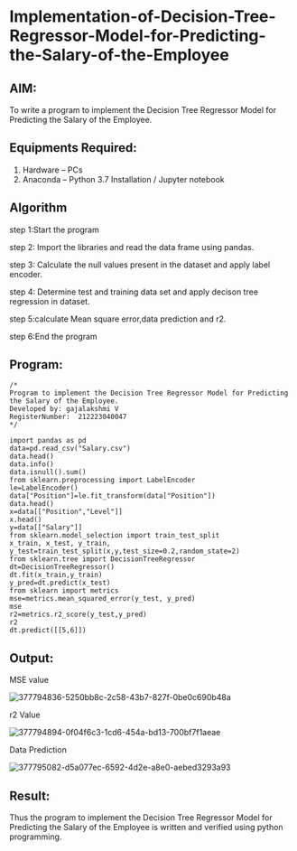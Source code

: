 # Implementation-of-Decision-Tree-Regressor-Model-for-Predicting-the-Salary-of-the-Employee

## AIM:
To write a program to implement the Decision Tree Regressor Model for Predicting the Salary of the Employee.

## Equipments Required:
1. Hardware – PCs
2. Anaconda – Python 3.7 Installation / Jupyter notebook

## Algorithm
step 1:Start the program

step 2: Import the libraries and read the data frame using pandas.

step 3: Calculate the null values present in the dataset and apply label encoder.

step 4: Determine test and training data set and apply decison tree regression in dataset.

step 5:calculate Mean square error,data prediction and r2.

step 6:End the program

## Program:
```
/*
Program to implement the Decision Tree Regressor Model for Predicting the Salary of the Employee.
Developed by: gajalakshmi V
RegisterNumber:  212223040047
*/

import pandas as pd
data=pd.read_csv("Salary.csv")
data.head()
data.info()
data.isnull().sum()
from sklearn.preprocessing import LabelEncoder
le=LabelEncoder()
data["Position"]=le.fit_transform(data["Position"])
data.head()
x=data[["Position","Level"]]
x.head()
y=data[["Salary"]]
from sklearn.model_selection import train_test_split
x_train, x_test, y_train, y_test=train_test_split(x,y,test_size=0.2,random_state=2)
from sklearn.tree import DecisionTreeRegressor
dt=DecisionTreeRegressor()
dt.fit(x_train,y_train)
y_pred=dt.predict(x_test)
from sklearn import metrics
mse=metrics.mean_squared_error(y_test, y_pred)
mse
r2=metrics.r2_score(y_test,y_pred)
r2
dt.predict([[5,6]])

```

## Output:
MSE value

![377794836-5250bb8c-2c58-43b7-827f-0be0c690b48a](https://github.com/user-attachments/assets/c84d90dc-22cf-4916-a569-3e3fc58dce0f)

r2 Value

![377794894-0f04f6c3-1cd6-454a-bd13-700bf7f1aeae](https://github.com/user-attachments/assets/04014235-f5d9-44cc-bff2-acfd7ace93b8)

Data Prediction

![377795082-d5a077ec-6592-4d2e-a8e0-aebed3293a93](https://github.com/user-attachments/assets/64bf4c7e-2aee-48a9-a34d-71f9259a9d11)



## Result:
Thus the program to implement the Decision Tree Regressor Model for Predicting the Salary of the Employee is written and verified using python programming.

